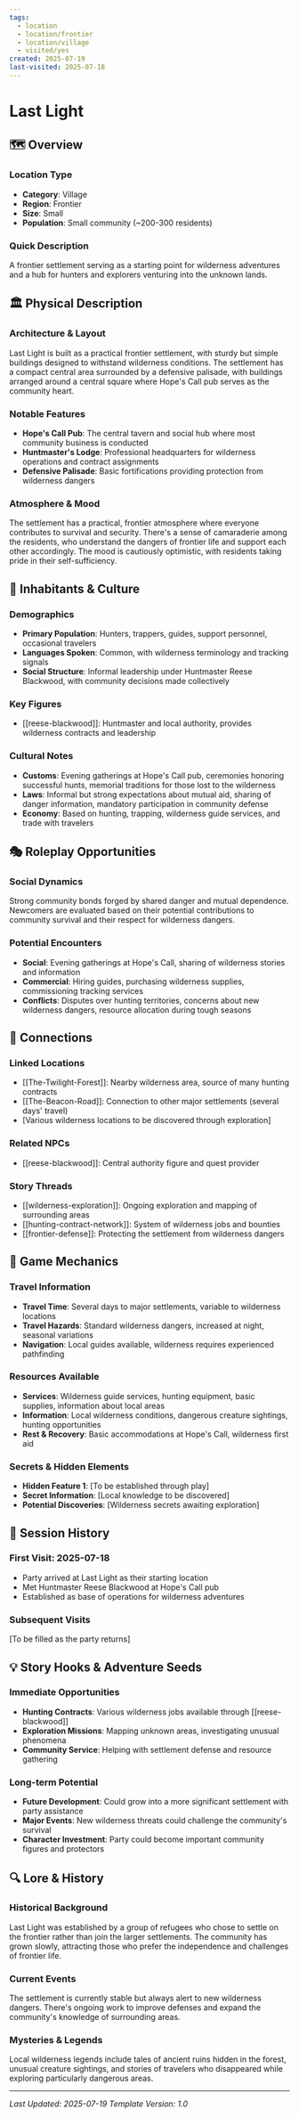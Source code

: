 ```yaml
---
tags:
  - location
  - location/frontier
  - location/village
  - visited/yes
created: 2025-07-19
last-visited: 2025-07-18
---
```


# Last Light

## 🗺️ Overview
### Location Type
- **Category**: Village
- **Region**: Frontier
- **Size**: Small
- **Population**: Small community (~200-300 residents)

### Quick Description
A frontier settlement serving as a starting point for wilderness adventures and a hub for hunters and explorers venturing into the unknown lands.

## 🏛️ Physical Description
### Architecture & Layout
Last Light is built as a practical frontier settlement, with sturdy but simple buildings designed to withstand wilderness conditions. The settlement has a compact central area surrounded by a defensive palisade, with buildings arranged around a central square where Hope's Call pub serves as the community heart.

### Notable Features
- **Hope's Call Pub**: The central tavern and social hub where most community business is conducted
- **Huntmaster's Lodge**: Professional headquarters for wilderness operations and contract assignments
- **Defensive Palisade**: Basic fortifications providing protection from wilderness dangers

### Atmosphere & Mood
The settlement has a practical, frontier atmosphere where everyone contributes to survival and security. There's a sense of camaraderie among the residents, who understand the dangers of frontier life and support each other accordingly. The mood is cautiously optimistic, with residents taking pride in their self-sufficiency.

## 👥 Inhabitants & Culture
### Demographics
- **Primary Population**: Hunters, trappers, guides, support personnel, occasional travelers
- **Languages Spoken**: Common, with wilderness terminology and tracking signals
- **Social Structure**: Informal leadership under Huntmaster Reese Blackwood, with community decisions made collectively

### Key Figures
- [[reese-blackwood]]: Huntmaster and local authority, provides wilderness contracts and leadership

### Cultural Notes
- **Customs**: Evening gatherings at Hope's Call pub, ceremonies honoring successful hunts, memorial traditions for those lost to the wilderness
- **Laws**: Informal but strong expectations about mutual aid, sharing of danger information, mandatory participation in community defense
- **Economy**: Based on hunting, trapping, wilderness guide services, and trade with travelers

## 🎭 Roleplay Opportunities
### Social Dynamics
Strong community bonds forged by shared danger and mutual dependence. Newcomers are evaluated based on their potential contributions to community survival and their respect for wilderness dangers.

### Potential Encounters
- **Social**: Evening gatherings at Hope's Call, sharing of wilderness stories and information
- **Commercial**: Hiring guides, purchasing wilderness supplies, commissioning tracking services
- **Conflicts**: Disputes over hunting territories, concerns about new wilderness dangers, resource allocation during tough seasons

## 🔗 Connections
### Linked Locations
- [[The-Twilight-Forest]]: Nearby wilderness area, source of many hunting contracts
- [[The-Beacon-Road]]: Connection to other major settlements (several days' travel)
- [Various wilderness locations to be discovered through exploration]

### Related NPCs
- [[reese-blackwood]]: Central authority figure and quest provider

### Story Threads
- [[wilderness-exploration]]: Ongoing exploration and mapping of surrounding areas
- [[hunting-contract-network]]: System of wilderness jobs and bounties
- [[frontier-defense]]: Protecting the settlement from wilderness dangers

## 🎲 Game Mechanics
### Travel Information
- **Travel Time**: Several days to major settlements, variable to wilderness locations
- **Travel Hazards**: Standard wilderness dangers, increased at night, seasonal variations
- **Navigation**: Local guides available, wilderness requires experienced pathfinding

### Resources Available
- **Services**: Wilderness guide services, hunting equipment, basic supplies, information about local areas
- **Information**: Local wilderness conditions, dangerous creature sightings, hunting opportunities
- **Rest & Recovery**: Basic accommodations at Hope's Call, wilderness first aid

### Secrets & Hidden Elements
- **Hidden Feature 1**: [To be established through play]
- **Secret Information**: [Local knowledge to be discovered]
- **Potential Discoveries**: [Wilderness secrets awaiting exploration]

## 📝 Session History
### First Visit: 2025-07-18
- Party arrived at Last Light as their starting location
- Met Huntmaster Reese Blackwood at Hope's Call pub
- Established as base of operations for wilderness adventures

### Subsequent Visits
[To be filled as the party returns]

## 💡 Story Hooks & Adventure Seeds
### Immediate Opportunities
- **Hunting Contracts**: Various wilderness jobs available through [[reese-blackwood]]
- **Exploration Missions**: Mapping unknown areas, investigating unusual phenomena
- **Community Service**: Helping with settlement defense and resource gathering

### Long-term Potential
- **Future Development**: Could grow into a more significant settlement with party assistance
- **Major Events**: New wilderness threats could challenge the community's survival
- **Character Investment**: Party could become important community figures and protectors

## 🔍 Lore & History
### Historical Background
Last Light was established by a group of refugees who chose to settle on the frontier rather than join the larger settlements. The community has grown slowly, attracting those who prefer the independence and challenges of frontier life.

### Current Events
The settlement is currently stable but always alert to new wilderness dangers. There's ongoing work to improve defenses and expand the community's knowledge of surrounding areas.

### Mysteries & Legends
Local wilderness legends include tales of ancient ruins hidden in the forest, unusual creature sightings, and stories of travelers who disappeared while exploring particularly dangerous areas.

---
*Last Updated: 2025-07-19*
*Template Version: 1.0*